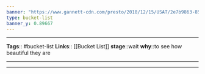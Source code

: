 ```yaml
---
banner: "https://www.gannett-cdn.com/presto/2018/12/15/USAT/2e7b9863-85ac-4faa-aad3-096fc1826c20-GettyImages-841647034.jpg"
type: bucket-list
banner_y: 0.89667
---
```


---
**Tags**:: #bucket-list
**Links**:: [[Bucket List]]
**stage**::wait
**why**::to see how beautiful they are

---



---
